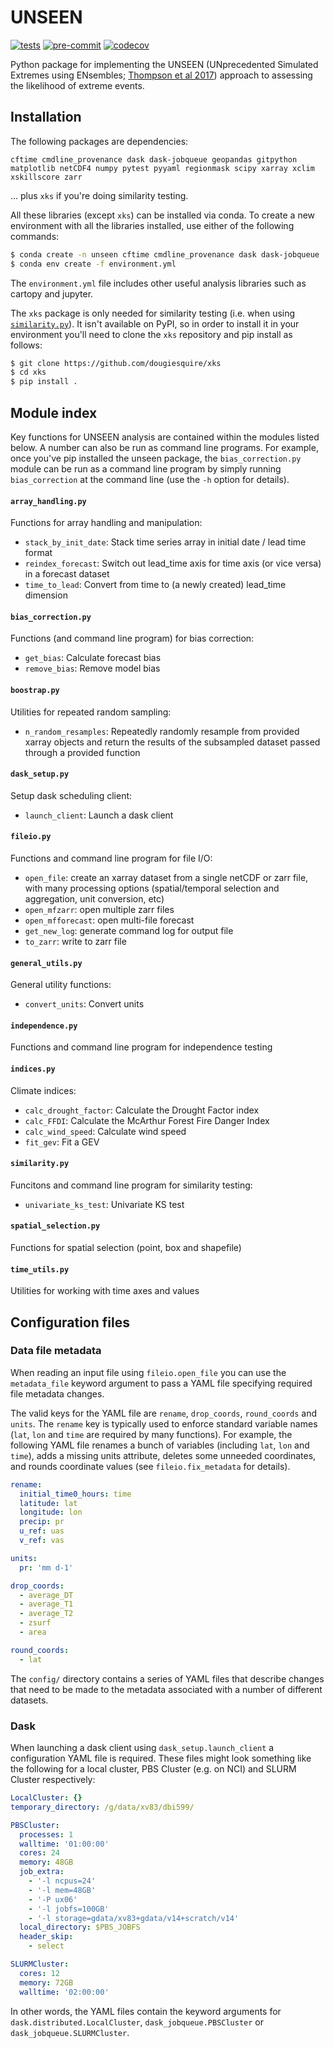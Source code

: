 # UNSEEN

[![tests](https://github.com/AusClimateService/unseen/actions/workflows/tests.yml/badge.svg)](https://github.com/AusClimateService/unseen/actions/workflows/tests.yml)
[![pre-commit](https://github.com/AusClimateService/unseen/actions/workflows/pre-commit.yml/badge.svg)](https://github.com/AusClimateService/unseen/actions/workflows/pre-commit.yml)
[![codecov](https://codecov.io/gh/AusClimateService/unseen/branch/master/graph/badge.svg?token=OCNJ29LV5C)](https://codecov.io/gh/AusClimateService/unseen)

Python package for implementing the UNSEEN (UNprecedented Simulated Extremes using ENsembles;
[Thompson et al 2017](https://doi.org/10.1038/s41467-017-00275-3))
approach to assessing the likelihood of extreme events.

## Installation

The following packages are dependencies: 
```
cftime cmdline_provenance dask dask-jobqueue geopandas gitpython matplotlib netCDF4 numpy pytest pyyaml regionmask scipy xarray xclim xskillscore zarr
```
... plus `xks` if you're doing similarity testing.

All these libraries (except `xks`) can be installed via conda.
To create a new environment with all the libraries installed,
use either of the following commands: 

```bash
$ conda create -n unseen cftime cmdline_provenance dask dask-jobqueue ...
$ conda env create -f environment.yml
```

The `environment.yml` file includes other useful analysis libraries
such as cartopy and jupyter.

The `xks` package is only needed for similarity testing
(i.e. when using [`similarity.py`](https://github.com/AusClimateService/unseen/blob/master/unseen/similarity.py)).
It isn't available on PyPI,
so in order to install it in your environment you'll need to clone
the `xks` repository and pip install as follows:

```bash
$ git clone https://github.com/dougiesquire/xks
$ cd xks
$ pip install .
```

## Module index

Key functions for UNSEEN analysis are contained within the modules listed below.
A number can also be run as command line programs.
For example, once you've pip installed the unseen package,
the `bias_correction.py` module can be run as a command line program
by simply running `bias_correction` at the command line
(use the `-h` option for details).

#### `array_handling.py`
Functions for array handling and manipulation:
- `stack_by_init_date`: Stack time series array in initial date / lead time format  
- `reindex_forecast`: Switch out lead_time axis for time axis (or vice versa) in a forecast dataset  
- `time_to_lead`: Convert from time to (a newly created) lead_time dimension

#### `bias_correction.py` 
Functions (and command line program) for bias correction:
- `get_bias`: Calculate forecast bias
- `remove_bias`: Remove model bias

#### `boostrap.py`
Utilities for repeated random sampling:
- `n_random_resamples`: Repeatedly randomly resample from provided xarray objects and return the results of the subsampled dataset passed through a provided function

#### `dask_setup.py`
Setup dask scheduling client:
- `launch_client`: Launch a dask client

#### `fileio.py`
Functions and command line program for file I/O:
- `open_file`: create an xarray dataset from a single netCDF or zarr file, with many processing options (spatial/temporal selection and aggregation, unit conversion, etc)
- `open_mfzarr`: open multiple zarr files
- `open_mfforecast`: open multi-file forecast
- `get_new_log`: generate command log for output file
- `to_zarr`: write to zarr file

#### `general_utils.py`
General utility functions:
- `convert_units`: Convert units

#### `independence.py`
Functions and command line program for independence testing

#### `indices.py`
Climate indices:
- `calc_drought_factor`: Calculate the Drought Factor index
- `calc_FFDI`: Calculate the McArthur Forest Fire Danger Index
- `calc_wind_speed`: Calculate wind speed
- `fit_gev`: Fit a GEV

#### `similarity.py` 
Funcitons and command line program for similarity testing:
- `univariate_ks_test`: Univariate KS test

#### `spatial_selection.py`
Functions for spatial selection (point, box and shapefile)

#### `time_utils.py`
Utilities for working with time axes and values


## Configuration files

### Data file metadata

When reading an input file using `fileio.open_file`
you can use the `metadata_file` keyword argument to pass
a YAML file specifying required file metadata changes.

The valid keys for the YAML file are
`rename`, `drop_coords`, `round_coords` and `units`.
The `rename` key is typically used to enforce standard variable names
(`lat`, `lon` and `time` are required by many functions).
For example,
the following YAML file renames a bunch of variables
(including `lat`, `lon` and `time`),
adds a missing units attribute,
deletes some unneeded coordinates,
and rounds coordinate values 
(see `fileio.fix_metadata` for details).

```yaml
rename:
  initial_time0_hours: time
  latitude: lat
  longitude: lon
  precip: pr
  u_ref: uas
  v_ref: vas

units:
  pr: 'mm d-1'

drop_coords:
  - average_DT
  - average_T1
  - average_T2
  - zsurf
  - area

round_coords:
  - lat
```

The `config/` directory contains a series of YAML files
that describe changes that need to be made to the metadata
associated with a number of different datasets.

### Dask

When launching a dask client using `dask_setup.launch_client` a configuration YAML file is required.
These files might look something like
the following for a local cluster, PBS Cluster (e.g. on NCI) and SLURM Cluster respectively:

```yaml
LocalCluster: {}
temporary_directory: /g/data/xv83/dbi599/
```

```yaml
PBSCluster:
  processes: 1
  walltime: '01:00:00'
  cores: 24
  memory: 48GB
  job_extra:
    - '-l ncpus=24'
    - '-l mem=48GB'
    - '-P ux06'
    - '-l jobfs=100GB'
    - '-l storage=gdata/xv83+gdata/v14+scratch/v14'
  local_directory: $PBS_JOBFS
  header_skip:
    - select
```

```yaml    
SLURMCluster:
  cores: 12
  memory: 72GB
  walltime: '02:00:00'
```

In other words, the YAML files contain the keyword arguments for
`dask.distributed.LocalCluster`, `dask_jobqueue.PBSCluster`
or `dask_jobqueue.SLURMCluster`.

